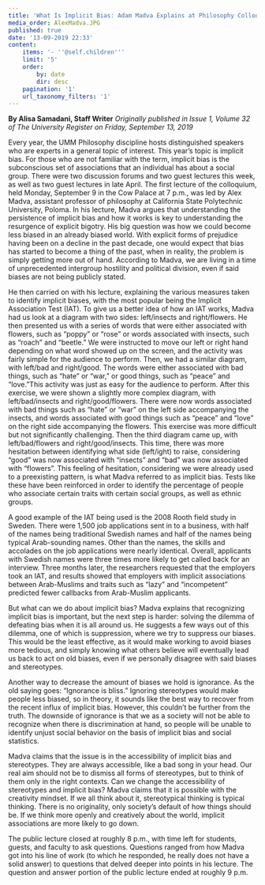 ```yaml
---
title: 'What Is Implicit Bias: Adam Madva Explains at Philosophy Colloquium'
media_order: AlexMadva.JPG
published: true
date: '13-09-2019 22:33'
content:
    items: '- ''@self.children'''
    limit: '5'
    order:
        by: date
        dir: desc
    pagination: '1'
    url_taxonomy_filters: '1'
---
```


**By Alisa Samadani, Staff Writer** _Originally published in Issue 1, Volume 32 of The University Register on Friday, September 13, 2019_

Every year, the UMM Philosophy discipline hosts distinguished speakers who are experts in a general topic of interest. This year’s topic is implicit bias. For those who are not familiar with the term, implicit bias is the subconscious set of associations that an individual has about a social group. There were two discussion forums and two guest lectures this week, as well as two guest lectures in late April. The first lecture of the colloquium, held Monday, September 9 in the Cow Palace at 7 p.m., was led by Alex Madva, assistant professor of philosophy at California State Polytechnic University, Poloma. In his lecture, Madva argues that understanding the persistence of implicit bias and how it works is key to understanding the resurgence of explicit bigotry. His big question was how we could become less biased in an already biased world. With explicit forms of prejudice having been on a decline in the past decade, one would expect that bias has started to become a thing of the past, when in reality, the problem is simply getting more out of hand. According to Madva, we are living in a time of unprecedented intergroup hostility and political division, even if said biases are not being publicly stated.

He then carried on with his lecture, explaining the various measures taken to identify implicit biases, with the most popular being the Implicit Association Test (IAT).
To give us a better idea of how an IAT works, Madva had us look at a diagram with two sides: left/insects and right/flowers. He then presented us with a series of words that were either associated with flowers, such as “poppy” or “rose” or words associated with insects, such as “roach” and “beetle.” We were instructed to move our left or right hand depending on what word showed up on the screen, and the activity was fairly simple for the audience to perform. Then, we had a similar diagram, with left/bad and right/good. The words were either associated with bad things, such as “hate” or “war,” or good things, such as “peace” and “love.”This activity was just as easy for the audience to perform. After this exercise, we were shown a slightly more complex diagram, with left/bad/insects and right/good/flowers. There were now words associated with bad things such as “hate” or “war” on the left side accompanying the insects, and words associated with good things such as “peace” and “love” on the right side accompanying the flowers. This exercise was more difficult but not significantly challenging. Then the third diagram came up, with left/bad/flowers and right/good/insects. This time, there was more hesitation between identifying what side (left/ight) to raise, considering “good” was now associated with “insects” and “bad” was now associated with “flowers”. This feeling of hesitation, considering we were already used to a preexisting pattern, is what Madva
referred to as implicit bias. Tests like these have been reinforced in order to identify the percentage of people who associate certain traits with certain social groups, as well as ethnic groups. 

A good example of the IAT being used is the 2008 Rooth field study in Sweden. There were 1,500 job applications sent in to a business, with half of the names being traditional Swedish names and half of the names being typical Arab-sounding names. Other than the names, the skills and accolades on the job applications were
nearly identical. Overall, applicants with Swedish names were three times more likely to get called back for an interview. Three months later, the researchers requested that the employers took an IAT, and results showed that employers with implicit associations between Arab-Muslims and traits such as “lazy” and “incompetent” predicted fewer callbacks from Arab-Muslim applicants.

But what can we do about implicit bias? Madva explains that recognizing implicit bias is important, but the next step is harder: solving the dilemma of defeating bias when it is all around us. He suggests a few ways out of this dilemma, one of which is suppression, where we try to suppress our biases. This would be the least
effective, as it would make working to avoid biases more tedious, and simply knowing what others believe will eventually lead us back to act on old biases, even if we personally disagree with said biases and stereotypes.

Another way to decrease the amount of biases we hold is ignorance. As the old saying goes: “Ignorance is bliss.” Ignoring stereotypes would make people less biased, so in theory, it sounds like the best way to recover from the recent influx of implicit bias. However, this couldn’t be further from the truth. The downside of ignorance is that we as a society will not be able to recognize when there is discrimination at hand, so people will be unable to identify unjust social behavior on the basis of implicit bias and social statistics. 

Madva claims that the issue is in the accessibility of implicit bias and stereotypes. They are always accessible, like a bad song in your head. Our real aim should not be to dismiss all forms of stereotypes, but to think of them only in the right contexts. Can we change the accessibility of stereotypes and implicit bias? Madva claims that it is possible with the creativity mindset. If we all think about it, stereotypical thinking is typical thinking. There is no originality, only society’s default of how things
should be. If we think more openly and creatively about the world, implicit associations are more likely to go down.

The public lecture closed at roughly 8 p.m., with time left for students, guests, and faculty to ask questions. Questions ranged from how Madva got into his line of work (to which he responded, he really does not have a solid answer) to questions that delved deeper into points in his lecture. The question and answer portion of the public lecture ended at roughly 9 p.m.